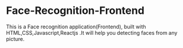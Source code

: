 # Face-Recognition-Frontend
This is a Face recognition application(Frontend), built with HTML,CSS,Javascript,Reactjs .It will help you detecting faces from any picture.
